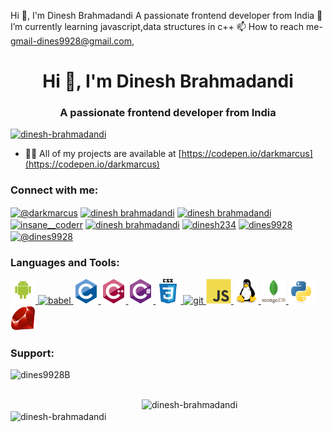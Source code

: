 Hi 👋, I'm Dinesh Brahmadandi
A passionate frontend developer from India
🌱 I’m currently learning javascript,data structures in c++
📫 How to reach me- gmail-dines9928@gmail.com,
<h1 align="center">Hi 👋, I'm Dinesh Brahmadandi</h1>
<h3 align="center">A passionate frontend developer from India</h3>

<p align="left"> <a href="https://github.com/ryo-ma/github-profile-trophy"><img src="https://github-profile-trophy.vercel.app/?username=dinesh-brahmadandi" alt="dinesh-brahmadandi" /></a> </p>

- 👨‍💻 All of my projects are available at [https://codepen.io/darkmarcus](https://codepen.io/darkmarcus)

<h3 align="left">Connect with me:</h3>
<p align="left">
<a href="https://codepen.io/@darkmarcus" target="blank"><img align="center" src="https://raw.githubusercontent.com/rahuldkjain/github-profile-readme-generator/master/src/images/icons/Social/codepen.svg" alt="@darkmarcus" height="30" width="40" /></a>
<a href="https://dev.to/dinesh brahmadandi" target="blank"><img align="center" src="https://raw.githubusercontent.com/rahuldkjain/github-profile-readme-generator/master/src/images/icons/Social/devto.svg" alt="dinesh brahmadandi" height="30" width="40" /></a>
<a href="https://linkedin.com/in/dinesh brahmadandi" target="blank"><img align="center" src="https://raw.githubusercontent.com/rahuldkjain/github-profile-readme-generator/master/src/images/icons/Social/linked-in-alt.svg" alt="dinesh brahmadandi" height="30" width="40" /></a>
<a href="https://instagram.com/insane__coderr" target="blank"><img align="center" src="https://raw.githubusercontent.com/rahuldkjain/github-profile-readme-generator/master/src/images/icons/Social/instagram.svg" alt="insane__coderr" height="30" width="40" /></a>
<a href="https://www.behance.net/dinesh brahmadandi" target="blank"><img align="center" src="https://raw.githubusercontent.com/rahuldkjain/github-profile-readme-generator/master/src/images/icons/Social/behance.svg" alt="dinesh brahmadandi" height="30" width="40" /></a>
<a href="https://www.codechef.com/users/dinesh234" target="blank"><img align="center" src="https://cdn.jsdelivr.net/npm/simple-icons@3.1.0/icons/codechef.svg" alt="dinesh234" height="30" width="40" /></a>
<a href="https://www.leetcode.com/dines9928" target="blank"><img align="center" src="https://raw.githubusercontent.com/rahuldkjain/github-profile-readme-generator/master/src/images/icons/Social/leet-code.svg" alt="dines9928" height="30" width="40" /></a>
<a href="https://www.hackerearth.com/@dines9928" target="blank"><img align="center" src="https://raw.githubusercontent.com/rahuldkjain/github-profile-readme-generator/master/src/images/icons/Social/hackerearth.svg" alt="@dines9928" height="30" width="40" /></a>
</p>

<h3 align="left">Languages and Tools:</h3>
<p align="left"> <a href="https://developer.android.com" target="_blank" rel="noreferrer"> <img src="https://raw.githubusercontent.com/devicons/devicon/master/icons/android/android-original-wordmark.svg" alt="android" width="40" height="40"/> </a> <a href="https://babeljs.io/" target="_blank" rel="noreferrer"> <img src="https://www.vectorlogo.zone/logos/babeljs/babeljs-icon.svg" alt="babel" width="40" height="40"/> </a> <a href="https://www.cprogramming.com/" target="_blank" rel="noreferrer"> <img src="https://raw.githubusercontent.com/devicons/devicon/master/icons/c/c-original.svg" alt="c" width="40" height="40"/> </a> <a href="https://www.w3schools.com/cpp/" target="_blank" rel="noreferrer"> <img src="https://raw.githubusercontent.com/devicons/devicon/master/icons/cplusplus/cplusplus-original.svg" alt="cplusplus" width="40" height="40"/> </a> <a href="https://www.w3schools.com/cs/" target="_blank" rel="noreferrer"> <img src="https://raw.githubusercontent.com/devicons/devicon/master/icons/csharp/csharp-original.svg" alt="csharp" width="40" height="40"/> </a> <a href="https://www.w3schools.com/css/" target="_blank" rel="noreferrer"> <img src="https://raw.githubusercontent.com/devicons/devicon/master/icons/css3/css3-original-wordmark.svg" alt="css3" width="40" height="40"/> </a> <a href="https://git-scm.com/" target="_blank" rel="noreferrer"> <img src="https://www.vectorlogo.zone/logos/git-scm/git-scm-icon.svg" alt="git" width="40" height="40"/> </a> <a href="https://developer.mozilla.org/en-US/docs/Web/JavaScript" target="_blank" rel="noreferrer"> <img src="https://raw.githubusercontent.com/devicons/devicon/master/icons/javascript/javascript-original.svg" alt="javascript" width="40" height="40"/> </a> <a href="https://www.linux.org/" target="_blank" rel="noreferrer"> <img src="https://raw.githubusercontent.com/devicons/devicon/master/icons/linux/linux-original.svg" alt="linux" width="40" height="40"/> </a> <a href="https://www.mongodb.com/" target="_blank" rel="noreferrer"> <img src="https://raw.githubusercontent.com/devicons/devicon/master/icons/mongodb/mongodb-original-wordmark.svg" alt="mongodb" width="40" height="40"/> </a> <a href="https://www.python.org" target="_blank" rel="noreferrer"> <img src="https://raw.githubusercontent.com/devicons/devicon/master/icons/python/python-original.svg" alt="python" width="40" height="40"/> </a> <a href="https://www.ruby-lang.org/en/" target="_blank" rel="noreferrer"> <img src="https://raw.githubusercontent.com/devicons/devicon/master/icons/ruby/ruby-original.svg" alt="ruby" width="40" height="40"/> </a> </p>

<h3 align="left">Support:</h3>
<p><a href="https://www.buymeacoffee.com/dines9928B"> <img align="left" src="https://cdn.buymeacoffee.com/buttons/v2/default-yellow.png" height="50" width="210" alt="dines9928B" /></a></p><br><br>

<p><img align="left" src="https://github-readme-stats.vercel.app/api/top-langs?username=dinesh-brahmadandi&show_icons=true&locale=en&layout=compact" alt="dinesh-brahmadandi" /></p>

<p>&nbsp;<img align="center" src="https://github-readme-stats.vercel.app/api?username=dinesh-brahmadandi&show_icons=true&locale=en" alt="dinesh-brahmadandi" /></p>
